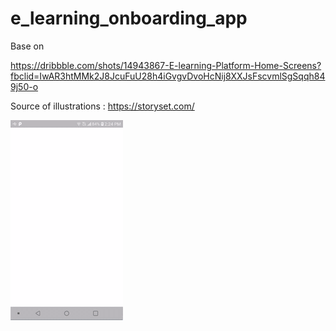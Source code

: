 # e_learning_onboarding_app

Base on 

https://dribbble.com/shots/14943867-E-learning-Platform-Home-Screens?fbclid=IwAR3htMMk2J8JcuFuU28h4iGvgvDvoHcNij8XXJsFscvmlSgSqqh849j50-o

Source of illustrations : https://storyset.com/

![My Card](https://raw.githubusercontent.com/marcoleonardini/e_learning_onboarding_app/master/videos/demo.gif)
